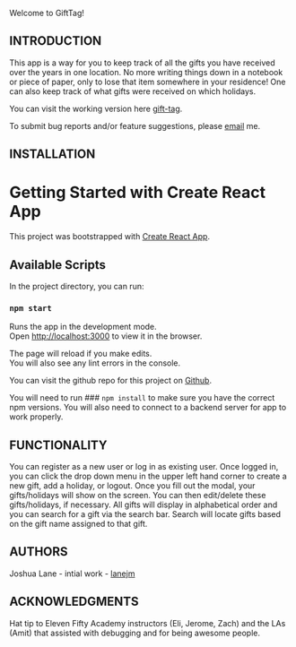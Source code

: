 Welcome to GiftTag! 

INTRODUCTION
------------

This app is a way for you to keep track of all the gifts you have received over the years in one location.  No more writing things down in a notebook or piece of paper, only to lose that item somewhere in your residence! One can also keep track of what gifts were received on which holidays. 

You can visit the working version here [gift-tag](https://jml-gift-tag.herokuapp.com/). 

To submit bug reports and/or feature suggestions, please [email](joshlane3@gmail.com) me. 

INSTALLATION
------------
# Getting Started with Create React App

This project was bootstrapped with [Create React App](https://github.com/facebook/create-react-app).

## Available Scripts

In the project directory, you can run:

### `npm start`

Runs the app in the development mode.\
Open [http://localhost:3000](http://localhost:3000) to view it in the browser.

The page will reload if you make edits.\
You will also see any lint errors in the console.

You can visit the github repo for this project on [Github](https://github.com/lanejm/red-badge).

You will need to run ### `npm install` to make sure you have the correct npm versions.  You will also need to connect to a backend server for app to work properly. 

FUNCTIONALITY
-------------
You can register as a new user or log in as existing user.  Once logged in, you can click the drop down menu in the upper left hand corner to create a new gift, add a holiday, or logout.  Once you fill out the modal, your gifts/holidays will show on the screen.  You can then edit/delete these gifts/holidays, if necessary.  All gifts will display in alphabetical order and you can search for a gift via the search bar.  Search will locate gifts based on the gift name assigned to that gift.  

AUTHORS
-------
Joshua Lane - intial work - [lanejm](https://github.com/lanejm)

ACKNOWLEDGMENTS
---------------
Hat tip to Eleven Fifty Academy instructors (Eli, Jerome, Zach) and the LAs (Amit) that assisted with debugging and for being awesome people.  

